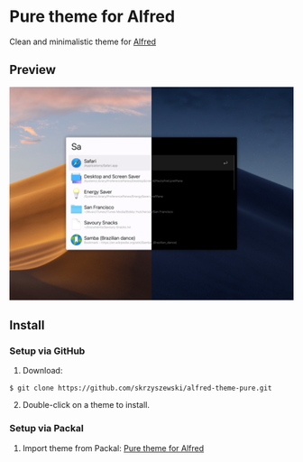# Pure theme for Alfred

Clean and minimalistic theme for [Alfred](https://www.alfredapp.com/)

## Preview

![Pure theme for Alfred](img/alfred-theme-pure.png "Pure them for Alfred")

## Install

### Setup via GitHub

1. Download:

```
$ git clone https://github.com/skrzyszewski/alfred-theme-pure.git
```

2. Double-click on a theme to install.

### Setup via Packal

1. Import theme from Packal: [Pure theme for Alfred](http://www.packal.org/theme/pure)